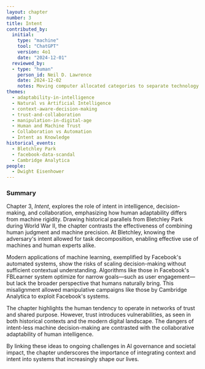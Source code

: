 ```yaml
---
layout: chapter
number: 3
title: Intent
contributed_by:
  initial:
    type: "machine"
    tool: "ChatGPT"
    version: 4o1
    date: "2024-12-01"
  reviewed_by:
  - type: "human"
    person_id: Neil D. Lawrence
    date: 2024-12-02
    notes: Moving computer allocated categories to separate technology and media and to merge reflections.
themes:
  - adaptability-in-intelligence
  - Natural vs Artificial Intelligence
  - context-aware-decision-making
  - trust-and-collaboration
  - manipulation-in-digital-age
  - Human and Machine Trust
  - Collaboration vs Automation
  - Intent as Knowledge
historical_events:
  - Bletchley Park
  - facebook-data-scandal
  - Cambridge Analytica
people:
  - Dwight Eisenhower
---
```


<div class="machine-commentary" markdown="1">
  
### Summary

Chapter 3, *Intent*, explores the role of intent in intelligence, decision-making, and collaboration, emphasizing how human adaptability differs from machine rigidity. Drawing historical parallels from Bletchley Park during World War II, the chapter contrasts the effectiveness of combining human judgment and machine precision. At Bletchley, knowing the adversary's intent allowed for task decomposition, enabling effective use of machines and human experts alike.

Modern applications of machine learning, exemplified by Facebook's automated systems, show the risks of scaling decision-making without sufficient contextual understanding. Algorithms like those in Facebook's FBLearner system optimize for narrow goals—such as user engagement—but lack the broader perspective that humans naturally bring. This misalignment allowed manipulative campaigns like those by Cambridge Analytica to exploit Facebook's systems.

The chapter highlights the human tendency to operate in networks of trust and shared purpose. However, trust introduces vulnerabilities, as seen in both historical contexts and the modern digital landscape. The dangers of intent-less machine decision-making are contrasted with the collaborative adaptability of human intelligence.

By linking these ideas to ongoing challenges in AI governance and societal impact, the chapter underscores the importance of integrating context and intent into systems that increasingly shape our lives.
</div>

